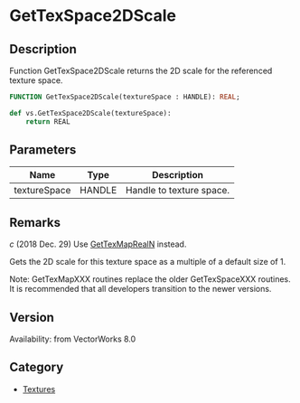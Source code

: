 # GetTexSpace2DScale

## Description
Function GetTexSpace2DScale returns the 2D scale for the referenced texture space.

```pascal
FUNCTION GetTexSpace2DScale(textureSpace : HANDLE): REAL;
```

```python
def vs.GetTexSpace2DScale(textureSpace):
    return REAL
```

## Parameters
|Name|Type|Description|
|---|---|---|
|textureSpace|HANDLE|Handle to texture space.|

## Remarks
*_c_* (2018 Dec. 29) Use [GetTexMapRealN](GetTexMapRealN.md) instead.

Gets the 2D scale for this texture space as a multiple of a default size of 1.

Note: GetTexMapXXX routines replace the older GetTexSpaceXXX routines.  It is recommended that all developers transition to the newer versions.

## Version
Availability: from VectorWorks 8.0

## Category
* [Textures](../Categories/Textures.md)
